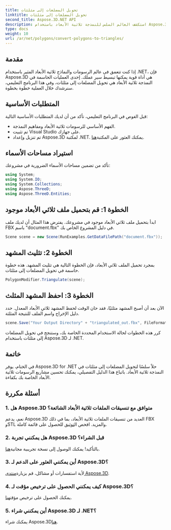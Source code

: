 ```yaml
---
title: تحويل المضلعات إلى مثلثات
linktitle: تحويل المضلعات إلى مثلثات
second_title: Aspose.3D.NET API
description: استكشف العالم السلس للنمذجة ثلاثية الأبعاد باستخدام Aspose.3D لـ .NET. قم بتحويل المضلعات إلى مثلثات بسهولة باستخدام دليلنا خطوة بخطوة. تحميل النسخة التجريبية المجانية من الآن!
type: docs
weight: 10
url: /ar/net/polygons/convert-polygons-to-triangles/
---
```

## مقدمة
إذا كنت تتعمق في عالم الرسومات والنماذج ثلاثية الأبعاد المثير باستخدام .NET، فإن Aspose.3D هي أداة قوية يمكنها تبسيط سير عملك. إحدى العمليات الحاسمة في النمذجة ثلاثية الأبعاد هي تحويل المضلعات إلى مثلثات، وفي هذا البرنامج التعليمي، سنرشدك خلال العملية خطوة بخطوة.
## المتطلبات الأساسية
قبل الغوص في البرنامج التعليمي، تأكد من أن لديك المتطلبات الأساسية التالية:
- الفهم الأساسي للرسومات ثلاثية الأبعاد ومفاهيم النمذجة.
- تم تثبيت Visual Studio على جهازك.
-  تم تنزيل وإعداد Aspose.3D لمكتبة .NET. يمكنك العثور على المكتبة[هنا](https://releases.aspose.com/3d/net/).
## استيراد مساحات الأسماء
تأكد من تضمين مساحات الأسماء الضرورية في مشروعك:
```csharp
using System;
using System.IO;
using System.Collections;
using Aspose.ThreeD;
using Aspose.ThreeD.Entities;
```
## الخطوة 1: قم بتحميل ملف ثلاثي الأبعاد موجود
ابدأ بتحميل ملف ثلاثي الأبعاد موجود في مشروعك. يفترض هذا المثال أن لديك ملف FBX باسم "document.fbx" في دليل المشروع الخاص بك.
```csharp
Scene scene = new Scene(RunExamples.GetDataFilePath("document.fbx"));
```
## الخطوة 2: تثليث المشهد
بمجرد تحميل الملف ثلاثي الأبعاد، فإن الخطوة التالية هي تثليث المشهد. هذه خطوة حاسمة في تحويل المضلعات إلى مثلثات.
```csharp
PolygonModifier.Triangulate(scene);
```
## الخطوة 3: احفظ المشهد المثلث
الآن بعد أن أصبح المشهد مثلثيًا، فقد حان الوقت لحفظ المشهد ثلاثي الأبعاد المعدل. حدد دليل الإخراج واسم الملف للنتيجة المثلثة.
```csharp
scene.Save("Your Output Directory" + "triangulated_out.fbx", FileFormat.FBX7400ASCII);
```
كرر هذه الخطوات لحالة الاستخدام المحددة الخاصة بك، وستنجح في تحويل المضلعات إلى مثلثات باستخدام Aspose.3D لـ .NET.
## خاتمة
في الختام، يوفر Aspose.3D for .NET حلاً سلسًا لتحويل المضلعات إلى مثلثات في النمذجة ثلاثية الأبعاد. باتباع هذا الدليل التفصيلي، يمكنك تحسين مشاريع الرسومات ثلاثية الأبعاد الخاصة بك بكفاءة.
## أسئلة مكررة
### 1. هل Aspose.3D متوافق مع تنسيقات الملفات ثلاثية الأبعاد الشائعة؟
 نعم، يدعم Aspose.3D العديد من تنسيقات الملفات ثلاثية الأبعاد، بما في ذلك FBX وSTL والمزيد. افحص ال[توثيق](https://reference.aspose.com/3d/net/) للحصول على قائمة كاملة.
### 2. هل يمكنني تجربة Aspose.3D قبل الشراء؟
 بالتأكيد! يمكنك الوصول إلى نسخة تجريبية مجانية[هنا](https://releases.aspose.com/).
### 3. أين يمكنني العثور على الدعم لـ Aspose.3D؟
لأية استفسارات أو مشاكل، قم بزيارة[منتدى Aspose.3D](https://forum.aspose.com/c/3d/18).
### 4. كيف يمكنني الحصول على ترخيص مؤقت لـ Aspose.3D؟
 يمكنك الحصول على ترخيص مؤقت[هنا](https://purchase.aspose.com/temporary-license/).
### 5. أين يمكنني شراء Aspose.3D لـ .NET؟
 يمكنك شراء Aspose.3D[هنا](https://purchase.aspose.com/buy).